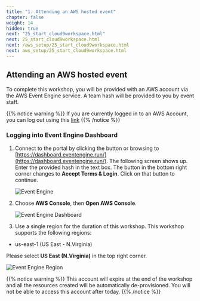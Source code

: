 ```yaml
---
title: "1. Attending an AWS hosted event"
chapter: false
weight: 14
hidden: true
next: "25_start_cloud9workspace.html"
next: 25_start_cloud9workspace.html
next: /aws_setup/25_start_cloud9workspace.html
next: aws_setup/25_start_cloud9workspace.html
---
```


## Attending an AWS hosted event

To complete this workshop, you will be provided with an AWS account via the AWS Event Engine service. A team hash will be provided to you by event staff.

{{% notice warning %}}
If you are currently logged in to an AWS Account, you can log out using this [link](https://console.aws.amazon.com/console/logout!doLogout)
{{% /notice %}}

### Logging into Event Engine Dashboard

1. Connect to the portal by clicking the button or browsing to [https://dashboard.eventengine.run/](https://dashboard.eventengine.run/). The following screen shows up. Enter the provided hash in the text box. The button in the bottom right corner changes to **Accept Terms & Login**. Click on that button to continue.

    ![Event Engine](/images/20_prerequisites/event-engine-initial-screen.png)

2. Choose **AWS Console**, then **Open AWS Console**.

    ![Event Engine Dashboard](/images/20_prerequisites/event-engine-dashboard.png)

3. Use a single region for the duration of this workshop. This workshop supports the following regions:

  * us-east-1 (US East - N.Virginia)

Please select **US East (N.Virginia)** in the top right corner.

![Event Engine Region](/images/20_prerequisites/event-engine-region.png)

{{% notice warning %}}
This account will expire at the end of the workshop and all the resources created will be automatically de-provisioned. You will not be able to access this account after today.
{{% /notice %}}